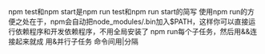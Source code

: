  npm test和npm start是npm run test和npm run start的简写
 使用npm run的方便之处在于，npm会自动把node_modules/.bin加入$PATH，这样你可以直接运行依赖程序和开发依赖程序，不用全局安装了
 npm run每个子任务，然后用&&连接起来就成
 用&并行子任务
 命令间用|分隔
